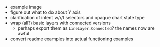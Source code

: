 - example image
- figure out what to do about Y axis
- clarification of intent w/r/t selectors and opaque chart state type
- wrap (all?) basic layers with connected versions
  - perhaps export them as `LineLayer.Connected`? the names now are awful
- convert readme examples into actual functioning examples
